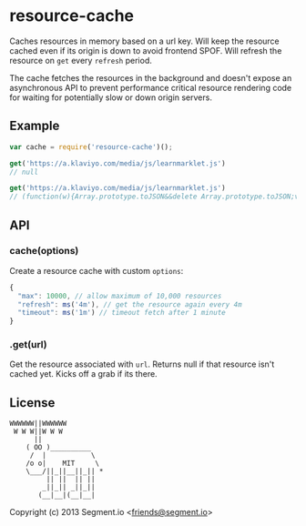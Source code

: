 # resource-cache

  Caches resources in memory based on a url key. Will keep the resource cached even if its origin is down to avoid frontend SPOF. Will refresh the resource on `get` every `refresh` period.

  The cache fetches the resources in the background and doesn't expose an asynchronous API to prevent performance critical resource rendering code for waiting for potentially slow or down origin servers.

## Example

```js
var cache = require('resource-cache')();

get('https://a.klaviyo.com/media/js/learnmarklet.js')
// null

get('https://a.klaviyo.com/media/js/learnmarklet.js')
// (function(w){Array.prototype.toJSON&&delete Array.prototype.toJSON;var M;M||(M={});(function(){function a(a){return 10>a?"0"+a:a}function b(a){e.lastIndex=0;return e.test(a)?'"'+a.replace(e,function(a){var b=i[a];return"string"===typeof b?b:"\\u"+("0000"+a.charCodeAt(0).toString(16)).slice(-4)})+'"':'"'+a+'"'}function c(a,d){var e,i,k,u,o=h,m,A=d[a];A&&"object"===typeof A&&"function"===typeof A.toJSON&&(A=A.toJSON(a));"function"===typeof n&&(A=n.call(d,a,A));switch(typeof A){case "string":return b(A);case "number":return isFinite(A)?""+A:"null";case "boolean":case "null":return""+A;case "object":if(!A)return"null";h+=f;m=[];if("[object Array]"===Object.pr ..
```

## API

### cache(options)

  Create a resource cache with custom `options`:

```js
{
  "max": 10000, // allow maximum of 10,000 resources
  "refresh": ms('4m'), // get the resource again every 4m
  "timeout": ms('1m') // timeout fetch after 1 minute
}
```

### .get(url)

  Get the resource associated with `url`. Returns null if that resource isn't cached yet. Kicks off a grab if its there.

## License

```
WWWWWW||WWWWWW
 W W W||W W W
      ||
    ( OO )__________
     /  |           \
    /o o|    MIT     \
    \___/||_||__||_|| *
         || ||  || ||
        _||_|| _||_||
       (__|__|(__|__|
```

Copyright (c) 2013 Segment.io &lt;friends@segment.io&gt;
